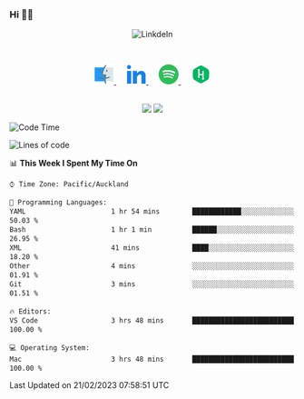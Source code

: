 ### Hi 👋🏻

<p align="center">
 <img alt="LinkdeIn" width="160px" src="https://media.giphy.com/media/fbyGEE9mlqDyE/giphy.gif?cid=ecf05e479e3sjlimgnu6742uu0i3fsxrozdeiq7ngv5qowed&rid=giphy.gif&ct=g" />
</p>
<br/>

<p align="center">
<a href="https://liguo.jiao.co.nz">
  <img alt="Home Page" height= "35px" width="35px" src="https://github.com/iceman201/iceman201/blob/main/assets/finder_apple_icon.svg" />
</a>
&emsp;
<a href="https://www.linkedin.com/in/liguojiaouc">
  <img alt="LinkdeIn" height= "35px" width="35px" src="https://github.com/iceman201/iceman201/blob/main/assets/linkedin_icon.svg" />
</a>
&emsp;
<a href="https://open.spotify.com/user/1233857145?si=96fbba946f584236">
  <img alt="Spotify" height= "35px" width="35px" src="https://github.com/iceman201/iceman201/blob/main/assets/spotify_icon.svg" />
</a>
&emsp;
<a href="https://www.hackerrank.com/iceman201">
  <img alt="Hacker Rank" height= "35px" width="35px" src="https://github.com/iceman201/iceman201/blob/main/assets/hackerrank_icon.svg" />
</a>
</p>

<p align="center">
<br/>
<img height="180px" src="https://github-readme-stats.vercel.app/api/top-langs/?username=iceman201&show_icons=true&layout=compact&theme=onedark&hide_border=true"/>
<img height="180px" src="https://github-readme-stats.vercel.app/api?username=iceman201&show_icons=true&count_private=true&theme=onedark&include_all_commits=true&hide_border=true"/>
</p>

<!--START_SECTION:waka-->
![Code Time](http://img.shields.io/badge/Code%20Time-385%20hrs%2037%20mins-blue)

![Lines of code](https://img.shields.io/badge/From%20Hello%20World%20I%27ve%20Written-4%20Million%20lines%20of%20code-blue)

📊 **This Week I Spent My Time On** 

```text
⌚︎ Time Zone: Pacific/Auckland

💬 Programming Languages: 
YAML                     1 hr 54 mins        ████████████░░░░░░░░░░░░░   50.03 % 
Bash                     1 hr 1 min          ██████░░░░░░░░░░░░░░░░░░░   26.95 % 
XML                      41 mins             ████░░░░░░░░░░░░░░░░░░░░░   18.20 % 
Other                    4 mins              ░░░░░░░░░░░░░░░░░░░░░░░░░   01.91 % 
Git                      3 mins              ░░░░░░░░░░░░░░░░░░░░░░░░░   01.51 % 

🔥 Editors: 
VS Code                  3 hrs 48 mins       █████████████████████████   100.00 % 

💻 Operating System: 
Mac                      3 hrs 48 mins       █████████████████████████   100.00 % 

```


 Last Updated on 21/02/2023 07:58:51 UTC
<!--END_SECTION:waka-->

<!--
**iceman201/iceman201** is a ✨ _special_ ✨ repository because its `README.md` (this file) appears on your GitHub profile.

Here are some ideas to get you started:

- 🔭 I’m currently working on ...
- 🌱 I’m currently learning ...
- 👯 I’m looking to collaborate on ...
- 🤔 I’m looking for help with ...
- 💬 Ask me about ...
- 📫 How to reach me: ...
- 😄 Pronouns: ...
- ⚡ Fun fact: ...
-->
